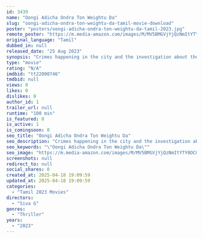 ```yaml
---
id: 3439
name: "Oongi Adicha Ondra Ton Weightu Da"
slug: "oongi-adicha-ondra-ton-weightu-da-tamil-movie-download"
poster: "posters/oongi-adicha-ondra-ton-weightu-da-tamil-2023.jpg"
remote_poster: "https://m.media-amazon.com/images/M/MV5BMGVjYjQzNmItYTY0OC00MGExLWJhZWItNjY5YWQ5Zjg2YmZkXkEyXkFqcGdeQXVyMTA4MzQ4NzMw._V1_SX300.jpg"
original_language: "Tamil"
dubbed_in: null
released_date: "25 Aug 2023"
synopsis: "Crimes happening in the city and the investigation about the killer forms the crux of the remaining."
type: "movie"
rating: "N/A"
imdbid: "tt22000746"
tmdbid: null
views: 0
likes: 0
dislikes: 0
author_id: 1
trailer_url: null
runtime: "100 min"
is_featured: 0
is_active: 1
is_comingsoon: 0
seo_title: "Oongi Adicha Ondra Ton Weightu Da"
seo_description: "Crimes happening in the city and the investigation about the killer forms the crux of the remaining."
seo_keywords: "\"Oongi Adicha Ondra Ton Weightu Da\""
seo_image: "https://m.media-amazon.com/images/M/MV5BMGVjYjQzNmItYTY0OC00MGExLWJhZWItNjY5YWQ5Zjg2YmZkXkEyXkFqcGdeQXVyMTA4MzQ4NzMw._V1_SX300.jpg"
screenshots: null
redirect_to: null
social_shares: 0
created_at: 2025-04-18 19:09:59
updated_at: 2025-04-18 19:09:59
categories:
  - "Tamil 2023 Movies"
directors:
  - "Siva G"
genres:
  - "Thriller"
years:
  - "2023"
---
```


